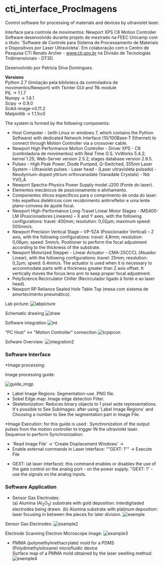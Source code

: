 # cti_interface_ProcImagens

Control software for processing of materials and devices by ultraviolet laser.

Interface para controle de movimentos: Newport XPS C8 Motion Controller Software desenvolvido durante projeto de mestrado na FEEC Unicamp com o título: 'Software de Controle para Sistema de Processamento de Materiais e Dispositivos por Laser Ultravioleta'. Em colaboração com o Centro de Pesquisa CTI Renato Archer - www.cti.gov.br na Divisão de Tecnologias Tridimensionais - DT3D.

Desenvolvido por Patrícia Silva Domingues.

**Versions**  
Python 2.7 (limitação pela biblioteca da controladora de movimentos/Newport)  with Tkinter GUI and Ttk module  
PIL -> 1.1.7  
Numpy -> 1.6.1  
Scipy -> 0.9.0  
Scikit-image->0.11.2  
Matplotlib -> 1.1.1rc0  

The system is formed by the following components:
- Host Computer - (with Linux or windows 7, which contains the Python Software) with dedicated Network Interface (10/100Base-T Ethernet) to connect through Motion Controller via a crossover cable. 
- Newport High Performance Motion Controller - Driver XPS - C8 (controladora de movimentos) with Real Time O.S. VxWorks 5.4.2; kernel 1.25; Web-Server version 2.5.2; stages database version 2.6.5.
- Pulseo - High Peak Power, Diode Pumped, Q-Switched, 355nm Laser System – Ultraviolet pulses - Laser head - (Laser ultravioleta pulsado) - Neodymium-doped yttrium orthovanadate (Vanadate Crystals) - Nd: YVO_4.
- Newport Spectra-Physics Power Supply model J200 (Fonte do laser).
- Elementos mecânicos de posicionamento e alinhamento.
- Componentes óticos específicos para o comprimento de onda do laser: três espelhos dielétricos com recobrimento antirrefletor e uma lente plano-convexa de ajuste focal.
- Newport High-Performance Long-Travel Linear Motor Stages - IMS400-LM (Posicionadores Lineares) – X and Y axes, with the following configurations: travel: 400mm; resolution: 0,02μm; maximum speed: 500mm/s.
- Newport Precision Vertical Stage – VP-5ZA (Posicionador Vertical) – Z axis, with the following configurations: travel: 4,8mm; resolution: 0,06μm; speed: 5mm/s. Positioner to perform the focal adjustment according to the thickness of the substrate.
- Newport Motorized Stepper - Linear Actuator – CMA-25CCCL (Atuador Linear), with the following configurations: travel: 25mm; resolution: 0,2μm; speed: 0.4mm/s. The actuator is used when it is necessary to accommodate parts with a thickness greater than Z axis offset. It vertically moves the focus lens arm to keep proper focal adjustment.
- PolyScience Recirculator Chiller (Recirculador ligado à fonte e ao laser head).
- Newport RP Reliance Sealed Hole Table Top (mesa com sistema de amortecimento pneumático).

Lab picture: 
![labpicture](https://user-images.githubusercontent.com/16061028/35770075-1e018a80-08fc-11e8-847d-281217b31fb4.png)

Schematic drawing
![draw](https://user-images.githubusercontent.com/16061028/35770450-ab2505f8-0902-11e8-9fa7-eb38336681bf.png)

Software integration
![int](https://user-images.githubusercontent.com/16061028/35770044-b707ef40-08fb-11e8-803b-2398ba505637.png)

"PC Host" <-> "Motion Controller" connection
![tcpipcon](https://user-images.githubusercontent.com/16061028/35769965-6a5053e6-08fa-11e8-9940-ecb0fbf3847b.png)


Sofware Overview: 
![integration2](https://user-images.githubusercontent.com/16061028/35770344-52ca9c94-0900-11e8-8561-0a180e922a44.png)


### Software Interface

*Image processing:

Image processing guide:

![guide_imgp](https://user-images.githubusercontent.com/16061028/35770393-7b0e5dca-0901-11e8-9bed-6e18d76a8a74.png)

- Label Image Regions: Segmentation-use .PNG file.
- Sobel Edge map: Image edge detection Filter.
- Skeletonization: Reduces binary objects to 1 pixel wide representations.
It's possible to See SubImages: after using 'Label Image Regions' and Choosing a number to See the segmentation part in Image File.

*Image Execution: for this guide is used :
Synchronization of the output pulses from the motion controller to trigger IN the ultraviolet laser.
Sequence to perform Synchronization:
- 'Read Image File' -> 'Create Displacement Windows' -> 
- Enable external commands in Laser interface: ""GEXT: 1"" -> Execute File

* GEXT: (at laser interface): this command enables or disables the use of the gate control on the analog port - on the power supply. "GEXT: 1" - use the signals on the analog inputs.


### Software Application

* Sensor Gas Electrodes:     
(a) Alumina (Al<sub>2</sub>O<sub>3</sub>) substrate with gold deposition: interdigitaded electrodes being drawn.   (b) Alumina substrate with platinum deposition: laser focusing in between the pieces for later division.
![exemple](https://user-images.githubusercontent.com/16061028/35770579-231f57a0-0905-11e8-8d57-f8512f6eef5d.png)

Sensor Gas Electrodes: 
![example2](https://user-images.githubusercontent.com/16061028/35770571-0dbbe05e-0905-11e8-85e5-f152b60381a7.png)

Electrode Scanning Electron Microscope image:
![example3](https://user-images.githubusercontent.com/16061028/35770641-357f8c5c-0906-11e8-8231-b262cff20024.png)

   
       
* PMMA (polymethylmethacrylate) mold for a PDMS (Polydimethylsiloxane) microfluidic device  
Surface map of a PMMA mold obtained by the laser swelling method: 
![exemple4](https://user-images.githubusercontent.com/16061028/35770688-ec32f6b4-0906-11e8-8faf-7f0312226c68.png)
